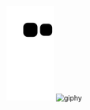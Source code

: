 ![Snake animation](https://github.com/karmugilen/karmugilen/blob/output/github-contribution-grid-snake.svg)
![giphy](https://github.com/karmugilen/karmugilen/assets/156077814/525248a4-8bbd-4b50-93ac-7635cd11835f)
